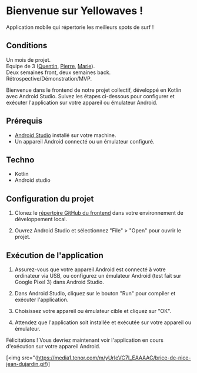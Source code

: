 # Bienvenue sur Yellowaves !  
Application mobile qui répertorie les meilleurs spots de surf !

## Conditions  
Un mois de projet.  
Equipe de 3 ([Quentin](https://www.linkedin.com/in/quentin-kerzerho/), [Pierre](https://www.linkedin.com/in/pierre-girard-468214246/), [Marie](https://www.linkedin.com/in/marie-c-97665394/)).  
Deux semaines front, deux semaines back.  
Rétrospective/Démonstration/MVP.  

Bienvenue dans le frontend de notre projet collectif, développé en Kotlin avec Android Studio. Suivez les étapes ci-dessous pour configurer et exécuter l'application sur votre appareil ou émulateur Android.

## Prérequis

- [Android Studio](https://developer.android.com/studio) installé sur votre machine.
- Un appareil Android connecté ou un émulateur configuré.

## Techno  
- Kotlin
- Android studio
  
## Configuration du projet

1. Clonez le [répertoire GitHub du frontend](https://github.com/adatechschool/projet-collectif-mobile-front-yellowaves) dans votre environnement de développement local.

2. Ouvrez Android Studio et sélectionnez "File" > "Open" pour ouvrir le projet.

## Exécution de l'application

1. Assurez-vous que votre appareil Android est connecté à votre ordinateur via USB, ou configurez un émulateur Android (test fait sur Google Pixel 3) dans Android Studio.

2. Dans Android Studio, cliquez sur le bouton "Run" pour compiler et exécuter l'application.

3. Choisissez votre appareil ou émulateur cible et cliquez sur "OK".

4. Attendez que l'application soit installée et exécutée sur votre appareil ou émulateur.

Félicitations ! Vous devriez maintenant voir l'application en cours d'exécution sur votre appareil Android.

[<img src="(https://media1.tenor.com/m/yUrIeVC7I_EAAAAC/brice-de-nice-jean-dujardin.gif)]


